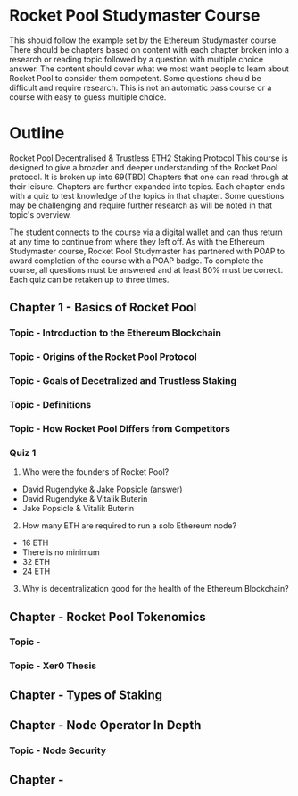 # Rocket Pool Studymaster Course

This should follow the example set by the Ethereum Studymaster course.
There should be chapters based on content with each chapter broken into a research or reading topic followed by a question with multiple choice answer.
The content should cover what we most want people to learn about Rocket Pool to consider them competent. Some questions should be difficult and require research.
This is not an automatic pass course or a course with easy to guess multiple choice.

# Outline
Rocket Pool
Decentralised & Trustless ETH2 Staking Protocol
This course is designed to give a broader and deeper understanding of the Rocket Pool protocol. It is broken up into 69(TBD) Chapters that one can read through at their leisure. Chapters are further expanded into topics. Each chapter ends with a quiz to test knowledge of the topics in that chapter. Some questions may be challenging and require further research as will be noted in that topic's overview.

The student connects to the course via a digital wallet and can thus return at any time to continue from where they left off. As with the Ethereum Studymaster course, Rocket Pool Studymaster has partnered with POAP to award completion of the course with a POAP badge.  To complete the course, all questions must be answered and at least 80% must be correct. Each quiz can be retaken up to three times.

## Chapter 1 - Basics of Rocket Pool

### Topic - Introduction to the Ethereum Blockchain
### Topic - Origins of the Rocket Pool Protocol
### Topic - Goals of Decetralized and Trustless Staking
### Topic - Definitions
### Topic - How Rocket Pool Differs from Competitors

### Quiz 1
1. Who were the founders of Rocket Pool?
  * David Rugendyke & Jake Popsicle (answer)
  * David Rugendyke & Vitalik Buterin
  * Jake Popsicle & Vitalik Buterin
2. How many ETH are required to run a solo Ethereum node?
  * 16 ETH
  * There is no minimum
  * 32 ETH
  * 24 ETH
3. Why is decentralization good for the health of the Ethereum Blockchain?

## Chapter - Rocket Pool Tokenomics
### Topic - 
### Topic - Xer0 Thesis

## Chapter - Types of Staking

## Chapter - Node Operator In Depth

### Topic - Node Security

## Chapter - 

